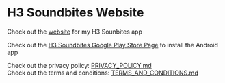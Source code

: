 # H3 Soundbites Website

Check out the [website](https://csc5nz.github.io/h3_soundbites_website/) for my H3 Sounbites app

Check out the [H3 Soundbites Google Play Store Page](https://play.google.com/store/apps/details?id=com.cyncab.h3soundbites) to install the Android app

Check out the privacy policy: [PRIVACY_POLICY.md](PRIVACY_POLICY.md)    
Check out the terms and conditions: [TERMS_AND_CONDITIONS.md](TERMS_AND_CONDITIONS.md)
 
